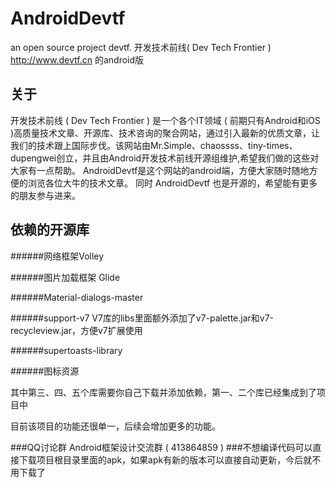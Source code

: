 AndroidDevtf
=======

an open source project devtf.
开发技术前线( Dev Tech Frontier ) http://www.devtf.cn 的android版


关于
------- 
开发技术前线 ( Dev Tech Frontier ) 是一个各个IT领域 ( 前期只有Android和iOS )高质量技术文章、开源库、技术咨询的聚合网站，通过引入最新的优质文章，让我们的技术跟上国际步伐。该网站由Mr.Simple、chaossss、tiny-times、dupengwei创立，并且由Android开发技术前线开源组维护,希望我们做的这些对大家有一点帮助。
AndroidDevtf是这个网站的android端，方便大家随时随地方便的浏览各位大牛的技术文章。
同时 AndroidDevtf 也是开源的，希望能有更多的朋友参与进来。


依赖的开源库
------- 
######网络框架Volley 

######图片加载框架 Glide

######Material-dialogs-master

######support-v7
V7库的libs里面额外添加了v7-palette.jar和v7-recycleview.jar，方便v7扩展使用

######supertoasts-library

######图标资源

其中第三、四、五个库需要你自己下载并添加依赖，第一、二个库已经集成到了项目中

目前该项目的功能还很单一，后续会增加更多的功能。

###QQ讨论群 Android框架设计交流群 ( 413864859 )
###不想编译代码可以直接下载项目根目录里面的apk，如果apk有新的版本可以直接自动更新，今后就不用下载了

